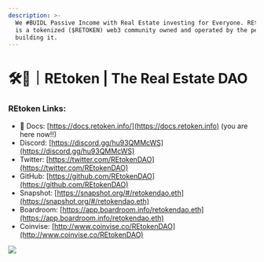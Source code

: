 ```yaml
---
description: >-
  We #BUIDL Passive Income with Real Estate investing for Everyone. REtoken DAO
  is a tokenized ($RETOKEN) web3 community owned and operated by the people
  building it.
---
```


# 🛠🏡｜REtoken | The Real Estate DAO

### REtoken Links:

* :notebook: Docs: [https://docs.retoken.info/](https://docs.retoken.info) (you are here now!!)
* Discord: [https://discord.gg/hu93QMMcWS](https://discord.gg/hu93QMMcWS)
* Twitter: [https://twitter.com/REtokenDAO](https://twitter.com/REtokenDAO)
* GitHub: [https://github.com/REtokenDAO](https://github.com/REtokenDAO)
* Snapshot: [https://snapshot.org/#/retokendao.eth](https://snapshot.org/#/retokendao.eth)
* Boardroom: [https://app.boardroom.info/retokendao.eth](https://app.boardroom.info/retokendao.eth)
* Coinvise: [http://www.coinvise.co/REtokenDAO](http://www.coinvise.co/REtokenDAO)

![](.gitbook/assets/logo\_REtoken.png)

